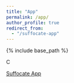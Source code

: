 ```yaml
---
title: "App"
permalink: /app/
author_profile: true
redirect_from: 
  - "/suffocate-app"
---
```


{% include base_path %}

C

[Suffocate App](https://play.google.com/apps/details?id=com.watchmesuffocate.suffocate)